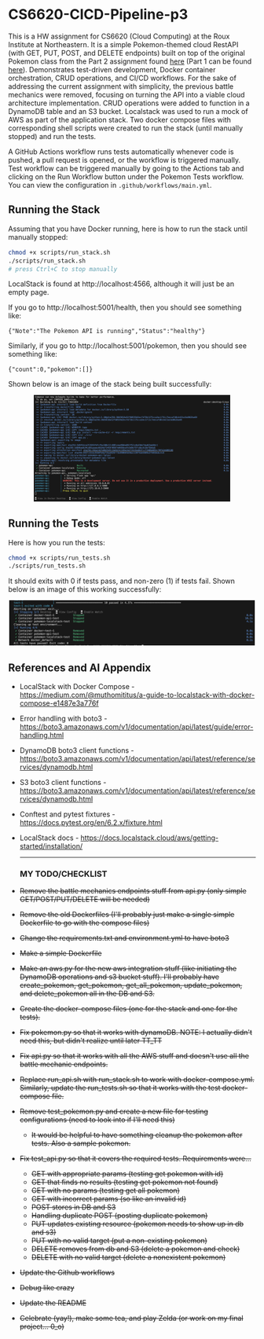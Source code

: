 # CS6620-CICD-Pipeline-p3
This is a HW assignment for CS6620 (Cloud Computing) at the Roux Institute at Northeastern. It is a simple Pokemon-themed cloud RestAPI (with GET, PUT, POST, and DELETE endpoints) built on top of the original Pokemon class from the Part 2 assignment found [here](https://github.com/charVANder/CS6620-CICD-Pipeline-p2) (Part 1 can be found [here](https://github.com/charVANder/CS6620-CICD-Pipeline-p1)). Demonstrates test-driven development, Docker container orchestration, CRUD operations, and CI/CD workflows. For the sake of addressing the current assignment with simplicity, the previous battle mechanics were removed, focusing on turning the API into a viable cloud architecture implementation. CRUD operations were added to function in a DynamoDB table and an S3 bucket. Localstack was used to run a mock of AWS as part of the application stack. Two docker compose files with corresponding shell scripts were created to run the stack (until manually stopped) and run the tests.

A GitHub Actions workflow runs tests automatically whenever code is pushed, a pull request is opened, or the workflow is triggered manually. Test workflow can be triggered manually by going to the Actions tab and clicking on the Run Workflow button under the Pokemon Tests workflow. You can view the configuration in `.github/workflows/main.yml`.

## Running the Stack
Assuming that you have Docker running, here is how to run the stack until manually stopped:
```bash
chmod +x scripts/run_stack.sh
./scripts/run_stack.sh
# press Ctrl+C to stop manually
```

LocalStack is found at http://localhost:4566, although it will just be an empty page.

If you go to http://localhost:5001/health, then you should see something like:
```
{"Note":"The Pokemon API is running","Status":"healthy"}
```

Similarly, if you go to http://localhost:5001/pokemon, then you should see something like:
```
{"count":0,"pokemon":[]}
```

Shown below is an image of the stack being built successfully:
<p float="left", align="center">
  <img src="figs/stack.png" width="400"/>
</p>

## Running the Tests
Here is how you run the tests:
```bash
chmod +x scripts/run_tests.sh
./scripts/run_tests.sh
```
It should exits with 0 if tests pass, and non-zero (1) if tests fail. Shown below is an image of this working successfully:
<p float="left", align="center">
  <img src="figs/tests.png" width="500"/>
</p>


## References and AI Appendix
* LocalStack with Docker Compose - https://medium.com/@muthomititus/a-guide-to-localstack-with-docker-compose-e1487e3a776f
* Error handling with boto3 - https://boto3.amazonaws.com/v1/documentation/api/latest/guide/error-handling.html
* DynamoDB boto3 client functions - https://boto3.amazonaws.com/v1/documentation/api/latest/reference/services/dynamodb.html
* S3 boto3 client functions - https://boto3.amazonaws.com/v1/documentation/api/latest/reference/services/dynamodb.html
* Conftest and pytest fixtures - https://docs.pytest.org/en/6.2.x/fixture.html
* LocalStack docs - https://docs.localstack.cloud/aws/getting-started/installation/
  
  ---

  ### MY TODO/CHECKLIST
* ~~Remove the battle mechanics endpoints stuff from api.py (only simple GET/POST/PUT/DELETE will be needed)~~
* ~~Remove the old Dockerfiles (I'll probably just make a single simple Dockerfile to go with the compose files)~~
* ~~Change the requirements.txt and environment.yml to have boto3~~
* ~~Make a simple Dockerfile~~
* ~~Make an aws.py for the new aws integration stuff (like initiating the DynamoDB operations and s3 bucket stuff). I'll probably have create_pokemon, get_pokemon, get_all_pokemon, update_pokemon, and delete_pokemon all in the DB and S3.~~
* ~~Create the docker-compose files (one for the stack and one for the tests).~~
* ~~Fix pokemon.py so that it works with dynamoDB. NOTE: I actually didn't need this, but didn't realize until later TT_TT~~
* ~~Fix api.py so that it works with all the AWS stuff and doesn't use all the battle mechanic endpoints.~~
* ~~Replace run_api.sh with run_stack.sh to work with docker-compose.yml. Similarly, update the run_tests.sh so that it works with the test docker-compose file.~~
* ~~Remove test_pokemon.py and create a new file for testing configurations (need to look into if I'll need this)~~
  * ~~It would be helpful to have something cleanup the pokemon after tests. Also a sample pokemon.~~
* ~~Fix test_api.py so that it covers the required tests. Requirements were...~~
  * ~~GET with appropriate params (testing get pokemon with id)~~
  * ~~GET that finds no results (testing get pokemon not found)~~
  * ~~GET with no params (testing get all pokemon)~~
  * ~~GET with incorrect params (so like an invalid id)~~
  * ~~POST stores in DB and S3~~
  * ~~Handling duplicate POST (posting duplicate pokemon)~~
  * ~~PUT updates existing resource (pokemon needs to show up in db and s3)~~
  * ~~PUT with no valid target (put a non-existing pokemon)~~
  * ~~DELETE removes from db and S3 (delete a pokemon and check)~~
  * ~~DELETE with no valid target (delete a nonexistent pokemon)~~
* ~~Update the Github workflows~~
* ~~Debug like crazy~~
* ~~Update the README~~
* ~~Celebrate (yay!), make some tea, and play Zelda (or work on my final project... 0_o)~~